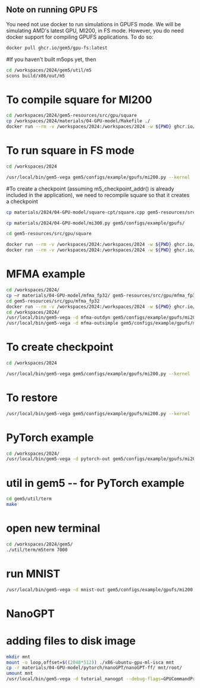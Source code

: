 ## Note on running GPU FS

You need not use docker to run simulations in GPUFS mode. We will be simulating AMD's latest GPU, MI200, in FS mode.
However, you do need docker support for compiling GPUFS applications.  To do so:

```sh
docker pull ghcr.io/gem5/gpu-fs:latest
```

#If you haven't built m5ops yet, then

```sh
cd /workspaces/2024/gem5/util/m5
scons build/x86/out/m5
```

# To compile square for MI200

```sh
cd /workspaces/2024/gem5-resources/src/gpu/square
cp /workspaces/2024/materials/04-GPU-model/Makefile ./
docker run --rm -v /workspaces/2024:/workspaces/2024 -w ${PWD} ghcr.io/gem5/gpu-fs:latest make
```

# To run square in FS mode

```sh
cd /workspaces/2024
```
```sh
/usr/local/bin/gem5-vega gem5/configs/example/gpufs/mi200.py --kernel ./vmlinux-gpu-ml-isca --disk-image ./x86-ubuntu-gpu-ml-isca --app ./gem5-resources/src/gpu/square/bin/square --no-kvm-perf
```

#To create a checkpoint (assuming m5_checkpoint_addr() is already included in the application), we need to recompile square so that it creates a checkpoint

```sh
cp materials/2024/04-GPU-model/square-cpt/square.cpp gem5-resources/src/gpu/square/
```
```sh
cp materials/2024/04-GPU-model/mi300.py gem5/configs/example/gpufs/
```
```sh
cd gem5-resources/src/gpu/square
```
```sh
docker run --rm -v /workspaces/2024:/workspaces/2024 -w ${PWD} ghcr.io/gem5/gpu-fs:latest make clean
docker run --rm -v /workspaces/2024:/workspaces/2024 -w ${PWD} ghcr.io/gem5/gpu-fs:latest make
```

# MFMA example
```sh
cd /workspaces/2024/
cp –r materials/04-GPU-model/mfma_fp32/ gem5-resources/src/gpu/mfma_fp32
cd gem5-resources/src/gpu/mfma_fp32
docker run --rm -v /workspaces/2024:/workspaces/2024 -w ${PWD} ghcr.io/gem5/gpu-fs:latest make
cd /workspaces/2024/
/usr/local/bin/gem5-vega -d mfma-outdyn gem5/configs/example/gpufs/mi200.py --reg-alloc-policy=dynamic --kernel ./vmlinux-gpu-ml-isca --disk-image ./x86-ubuntu-gpu-ml-isca --app ./gem5-resources/src/gpu/mfma_fp32/mfma_fp32_32x32x2fp32 --no-kvm-perf
/usr/local/bin/gem5-vega -d mfma-outsimple gem5/configs/example/gpufs/mi200.py --reg-alloc-policy=simple --kernel ./vmlinux-gpu-ml-isca --disk-image ./x86-ubuntu-gpu-ml-isca --app ./gem5-resources/src/gpu/mfma_fp32/mfma_fp32_32x32x2fp32 --no-kvm-perf
```

# To create checkpoint

```sh
cd /workspaces/2024
```
```sh
/usr/local/bin/gem5-vega gem5/configs/example/gpufs/mi200.py --kernel ./vmlinux-gpu-ml-isca --disk-image ./x86-ubuntu-gpu-ml-isca --app ./gem5-resources/src/gpu/square/bin/square --no-kvm-perf --checkpoint-dir ./gpuckpt
```

# To restore
```sh
/usr/local/bin/gem5-vega gem5/configs/example/gpufs/mi200.py --kernel ./vmlinux-gpu-ml-isca --disk-image ./x86-ubuntu-gpu-ml-isca --app ./gem5-resources/src/gpu/square/bin/square --no-kvm-perf --restore-dir ./gpuckpt
```

# PyTorch example
```sh
cd /workspaces/2024/
/usr/local/bin/gem5-vega -d pytorch-out gem5/configs/example/gpufs/mi200.py --disk-image ./x86-ubuntu-gpu-ml-isca --kernel ./vmlinux-gpu-ml-isca --no-kvm-perf --app materials/04-GPU-model/pytorch/pytorch_test.py
```
# util in gem5 -- for PyTorch example
```sh
cd gem5/util/term
make
```
# open new terminal
```sh
cd /workspaces/2024/gem5/
./util/term/m5term 7000
```
# run MNIST
```sh
/usr/local/bin/gem5-vega -d mnist-out gem5/configs/example/gpufs/mi200.py --disk-image ./x86-ubuntu-gpu-ml-isca --kernel ./vmlinux-gpu-ml-isca --no-kvm-perf --app materials/04-GPU-model/pytorch/MNIST/test_1batch/pytorch_qs_mnist.py
```

# NanoGPT
# adding files to disk image
```sh
mkdir mnt
mount -o loop,offset=$((2048*512)) ./x86-ubuntu-gpu-ml-isca mnt
cp -r materials/04-GPU-model/pytorch/nanoGPT/nanoGPT-ff/ mnt/root/
umount mnt
/usr/local/bin/gem5-vega -d tutorial_nanogpt --debug-flags=GPUCommandProc gem5/configs/example/gpufs/mi200.py --disk-image ./x86-ubuntu-gpu-ml-isca --kernel ./vmlinux-gpu-ml-isca --app materials/04-GPU-model/pytorch/nanoGPT/train-ff.sh --skip-until-gpu-kernel=8 --exit-after-gpu-kernel=9 --no-kvm-perf
```
